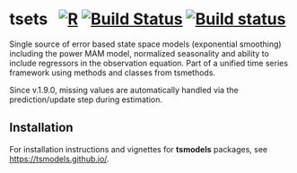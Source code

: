# tsets &nbsp; [![R](https://github.com/tsmodels/tsets/workflows/R/badge.svg)](https://github.com/tsmodels/tsets/actions?query=workflow%3AR) [![Build Status](https://travis-ci.org/tsmodels/tsets.svg?branch=master)](https://travis-ci.org/tsmodels/tsets) [![Build status](https://ci.appveyor.com/api/projects/status/github/tsmodels/tsets?branch=master)](https://ci.appveyor.com/project/kthohr/tsets/branch/master)
Single source of error based state space models (exponential smoothing) including the power MAM model, normalized seasonality and ability to include regressors in the observation equation. Part of a unified time series framework using methods and classes from tsmethods.

Since v.1.9.0, missing values are automatically handled via the prediction/update step during estimation.

## Installation

For installation instructions and vignettes for **tsmodels** packages, see https://tsmodels.github.io/.